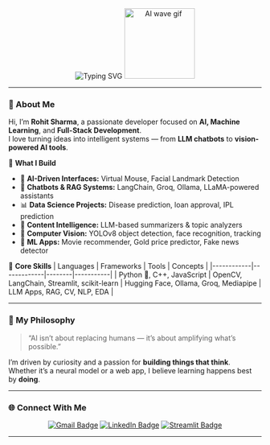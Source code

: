 <!-- 🟦 PROFILE HEADER -->
<div align="center">
  <img src="https://readme-typing-svg.herokuapp.com?font=Orbitron&size=30&duration=3000&pause=800&color=ff0800center=true&vCenter=true&width=650&lines=Hey+👋+I'm+Rohit+Sharma;AI+%26+ML+Developer;Full+Stack+%7C+Generative+AI+Explorer;Building+Futuristic+AI+Interfaces" alt="Typing SVG" />
  
  <img src="https://media.giphy.com/media/l0MYt5jPR6QX5pnqM/giphy.gif" width="140" alt="AI wave gif" />
</div>

---

### 🧠 About Me

 

Hi, I’m **Rohit Sharma**, a passionate developer focused on **AI, Machine Learning**, and **Full-Stack Development**.  
I love turning ideas into intelligent systems — from **LLM chatbots** to **vision-powered AI tools**.

🧩 **What I Build**
- 🤖 **AI-Driven Interfaces:** Virtual Mouse, Facial Landmark Detection  
- 💬 **Chatbots & RAG Systems:** LangChain, Groq, Ollama, LLaMA-powered assistants  
- 📊 **Data Science Projects:** Disease prediction, loan approval, IPL prediction  
- 🎥 **Content Intelligence:** LLM-based summarizers & topic analyzers  
- 🎯 **Computer Vision:** YOLOv8 object detection, face recognition, tracking  
- 🧮 **ML Apps:** Movie recommender, Gold price predictor, Fake news detector  

🧰 **Core Skills**
| Languages | Frameworks | Tools | Concepts |
|------------|-------------|--------|-----------|
| Python 🐍, C++, JavaScript | OpenCV, LangChain, Streamlit, scikit-learn | Hugging Face, Ollama, Groq, Mediapipe | LLM Apps, RAG, CV, NLP, EDA |

---

### 🚀 My Philosophy

> “AI isn’t about replacing humans — it’s about amplifying what’s possible.”  

I’m driven by curiosity and a passion for **building things that think**.  
Whether it’s a neural model or a web app, I believe learning happens best by **doing**.  

---

### 🌐 Connect With Me

<div align="center">

[![Gmail Badge](https://img.shields.io/badge/Gmail-D14836?style=for-the-badge&logo=gmail&logoColor=white)](mailto:randomrohit002@gmail.com)
[![LinkedIn Badge](https://img.shields.io/badge/LinkedIn-0077B5?style=for-the-badge&logo=linkedin&logoColor=white)](https://www.linkedin.com/in/rohit-sharma-441b20297)
[![Streamlit Badge](https://img.shields.io/badge/Streamlit_App-FF4B4B?style=for-the-badge&logo=streamlit&logoColor=white)](https://share.streamlit.io/user/randomrohit-hub)

</div>

---

<!-- <div align="center">
  <img src="https://media.giphy.com/media/l0MYt5jPR6QX5pnqM/giphy.gif" width="120" alt="spark gif" />
</div> -->
